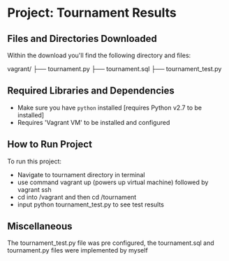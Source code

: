 Project: Tournament Results   
================================
Files and Directories Downloaded
-----------------------------------
Within the download you'll find the following directory and files:

vagrant/
├── tournament.py
├── tournament.sql
├── tournament_test.py

Required Libraries and Dependencies
-----------------------------------
* Make sure you have `python` installed [requires Python v2.7 to be installed]
* Requires 'Vagrant VM' to be installed and configured


How to Run Project
------------------
To run this project:

* Navigate to tournament directory in terminal
* use command vagrant up (powers up virtual machine) followed by vagrant ssh
* cd into /vagrant and then cd /tournament
* input python tournament_test.py to see test results


Miscellaneous
-------------
The tournament_test.py file was pre configured, the tournament.sql and
tournament.py files were implemented by myself

